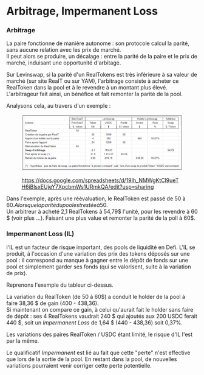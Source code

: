 # Arbitrage, Impermanent Loss

### Arbitrage

La paire fonctionne de manière autonome : son protocole calcul la parité, sans aucune relation avec les prix de marché.\
Il peut alors se produire, un décalage  : entre la parité de la paire et le prix de marché, induisant une opportunité d'arbitage.

Sur Levinswap, si la parité d'un RealTokens est très inférieure à sa valeur de marché (sur site RealT ou sur YAM), l'arbitrage consiste à acheter ce RealToken dans la pool et à le revendre à un montant plus élevé. L'arbitrageur fait ainsi, un bénéfice et fait remonter la parité de la pool.

Analysons cela, au travers d'un exemple :&#x20;

<figure><img src="../../../.gitbook/assets/image (247).png" alt=""><figcaption><p><a href="https://docs.google.com/spreadsheets/d/19Ih_NMWgKtCl9ueTH6iBlsxEUjeY7XpcbmWs1URmkQA/edit?usp=sharing">https://docs.google.com/spreadsheets/d/19Ih_NMWgKtCl9ueTH6iBlsxEUjeY7XpcbmWs1URmkQA/edit?usp=sharing</a></p></figcaption></figure>

Dans l'exemple, après une réévaluation, le RealToken est passé de 50 à 60$. Alors que la parité du pool est restée à 50$.\
Un arbitreur à acheté 2,1 RealTokens à 54,79$ l'unité, pour les revendre à 60 $ (voir plus ...). Faisant une plus value et remonter la parité de la poll à 60$.

### Impermanent Loss (IL)

l'IL est un facteur de risque important, des pools de liquidité en Defi. L'IL se produit, à l'occasion d'une variation des prix des tokens déposés sur une pool : il correspond au manque à gagner entre le dépôt de fonds sur une pool et simplement garder ses fonds (qui se valorisent, suite à la variation de prix).

Reprenons l'exemple du tableur ci-dessus.

La variation du RealToken (de 50 à 60$) a conduit le holder de la pool à faire 38,36 $ de gain (400 - 438,36). \
Si maintenant on compare ce gain, à celui qu'aurait fait le holder sans faire de dépôt : ses 4 RealTokens vaudrait 240 $ qui ajoutés aux 200 USDC ferait 440 $, soit un _Impermanent Loss_ de 1,64 $ (440 -  438,36) soit 0,37%.

Les variations des paires RealToken / USDC étant limité, le risque d'IL l'est par la même.

Le qualificatif _Impermanent_ est lié au fait que cette "perte" n'est effective que lors de la sortie de la pool. En restant dans la pool, de nouvelles variations pourraient venir corriger cette perte potentielle.
